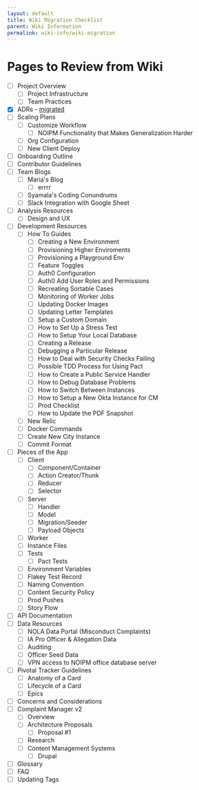 ```yaml
---
layout: default
title: Wiki Migration Checklist
parent: Wiki Information
permalink: wiki-info/wiki-migration
---
```


# Pages to Review from Wiki

- [ ] Project Overview
  - [ ] Project Infrastructure
  - [ ] Team Practices
- [x] ADRs - [migrated](../adrs)
- [ ] Scaling Plans
  - [ ] Customize Workflow
    - [ ] NOIPM Functionality that Makes Generalization Harder
  - [ ] Org Configuration
  - [ ] New Client Deploy
- [ ] Onboarding Outline
- [ ] Contributor Guidelines
- [ ] Team Blogs
  - [ ] Maria's Blog
    - [ ] errrr
  - [ ] Syamala's Coding Conundrums
  - [ ] Slack Integration with Google Sheet
- [ ] Analysis Resources
  - [ ] Design and UX
- [ ] Development Resources
  - [ ] How To Guides
    - [ ] Creating a New Environment
    - [ ] Provisioning Higher Enviroments
    - [ ] Provisioning a Playground Env
    - [ ] Feature Toggles
    - [ ] Auth0 Configuration
    - [ ] Auth0 Add User Roles and Permissions
    - [ ] Recreating Sortable Cases
    - [ ] Monitoring of Worker Jobs
    - [ ] Updating Docker Images
    - [ ] Updating Letter Templates
    - [ ] Setup a Custom Domain
    - [ ] How to Set Up a Stress Test
    - [ ] How to Setup Your Local Database
    - [ ] Creating a Release
    - [ ] Debugging a Particular Release
    - [ ] How to Deal with Security Checks Failing
    - [ ] Possible TDD Process for Using Pact
    - [ ] How to Create a Public Service Handler
    - [ ] How to Debug Database Problems
    - [ ] How to Switch Between Instances
    - [ ] How to Setup a New Okta Instance for CM
    - [ ] Prod Checklist
    - [ ] How to Update the PDF Snapshot
  - [ ] New Relic
  - [ ] Docker Commands
  - [ ] Create New City Instance
  - [ ] Commit Format
- [ ] Pieces of the App
  - [ ] Client
    - [ ] Component/Container
    - [ ] Action Creator/Thunk
    - [ ] Reducer
    - [ ] Selector
  - [ ] Server
    - [ ] Handler
    - [ ] Model
    - [ ] Migration/Seeder
    - [ ] Payload Objects
  - [ ] Worker
  - [ ] Instance Files
  - [ ] Tests
    - [ ] Pact Tests
  - [ ] Environment Variables
  - [ ] Flakey Test Record
  - [ ] Naming Convention
  - [ ] Content Security Policy
  - [ ] Prod Pushes
  - [ ] Story Flow
- [ ] API Documentation
- [ ] Data Resources
  - [ ] NOLA Data Portal (Misconduct Complaints)
  - [ ] IA Pro Officer & Allegation Data
  - [ ] Auditing
  - [ ] Officer Seed Data
  - [ ] VPN access to NOIPM office database server
- [ ] Pivotal Tracker Guidelines
  - [ ] Anatomy of a Card
  - [ ] Lifecycle of a Card
  - [ ] Epics
- [ ] Concerns and Considerations
- [ ] Complaint Manager v2
  - [ ] Overview
  - [ ] Architecture Proposals
    - [ ] Proposal #1
  - [ ] Research
  - [ ] Content Management Systems
    - [ ] Drupal
- [ ] Glossary
- [ ] FAQ
- [ ] Updating Tags
